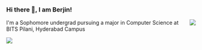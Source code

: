 ### Hi there 👋, I am <b>Berjin</b>!
<img align="right" src="https://github-readme-stats.vercel.app/api?username=Berjin&show_icons=true&theme=radical&count_private=true" />


I'm a Sophomore undergrad pursuing a major in Computer Science at BITS Pilani, Hyderabad Campus

![](https://komarev.com/ghpvc/?username=Berjin)
<!--
**Berjin/Berjin** is a ✨ _special_ ✨ repository because its `README.md` (this file) appears on your GitHub profile.

Here are some ideas to get you started:

- 🔭 I’m currently working on ...
- 🌱 I’m currently learning ...
- 👯 I’m looking to collaborate on ...
- 🤔 I’m looking for help with ...
- 💬 Ask me about ...
- 📫 How to reach me: ...
- 😄 Pronouns: ...
- ⚡ Fun fact: ...
-->
